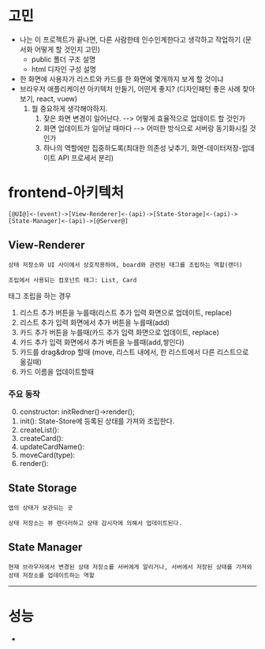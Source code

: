 # 고민

- 나는 이 프로젝트가 끝나면, 다른 사람한테 인수인계한다고 생각하고 작업하기 (문서화 어떻게 할 것인지 고민)
  - public 폴더 구조 설명
  - html 디자인 구성 설명
- 한 화면에 사용자가 리스트와 카드를 한 화면에 몇개까지 보게 할 것이냐
- 브라우저 애플리케이션 아키텍처 만들기, 어떤게 좋지? (디자인패턴 좋은 사례 찾아보기, react, vuew)
  1. 뭘 중요하게 생각해야하지.
     1. 잦은 화면 변경이 일어난다. --> 어떻게 효율적으로 업데이트 할 것인가
     2. 화면 업데이트가 일어날 때마다 --> 어떠한 방식으로 서버랑 동기화시킬 것인가
     3. 하나의 역할에만 집중하도록(최대한 의존성 낮추기, 화면-데이터저장-업데이트 API 프로세서 분리)

# frontend-아키텍처

```
[@UI@]<-(event)->[View-Renderer]<-(api)->[State-Storage]<-(api)->[State-Manager]<-(api)->[@Server@]
```

## View-Renderer

```
상태 저장소와 UI 사이에서 상호작용하여, board와 관련된 태그를 조립하는 역할(랜더)

조립에서 사용되는 컴포넌트 태그: List, Card
```

태그 조립을 하는 경우

1. 리스트 추가 버튼을 누를때(리스트 추가 입력 화면으로 업데이트, replace)
2. 리스트 추가 입력 화면에서 추가 버튼을 누를때(add)
3. 카드 추가 버튼을 누를때(카드 추가 입력 화면으로 업데이트, replace)
4. 카드 추가 입력 화면에서 추가 버튼을 누를때(add,쌓인다)
5. 카드를 drag&drop 할때 (move, 리스트 내에서, 한 리스트에서 다른 리스트으로 옮길때)
6. 카드 이름을 업데이트할때

### 주요 동작

0. constructor: initRedner()->render();
1. init(): State-Store에 등록된 상태를 가져와 조립한다.
2. createList():
3. createCard():
4. updateCardName():
5. moveCard(type):
6. render():

## State Storage

```
앱의 상태가 보관되는 곳

상태 저장소는 뷰 렌더러하고 상태 감시자에 의해서 업데이트된다.
```

## State Manager

```
현재 브라우저에서 변경된 상태 저장소를 서버에게 알리거나, 서버에서 저장된 상태를 가져와 상태 저장소를 업데이트하는 역할
```

---

# 성능

- <script defer>:  페이지가 모두 로드된 후에 해당 외부 스크립트가 실행됨 명시

# 메모

- 가독성을 위한 HTML 파일 분리하기 (<div w3-include-html=""></div>)
- representation tag 사용해서 가독성 올리기 (https://developer.mozilla.org/en-US/docs/Web/HTML/Element/header)
- 브라우저 호환성 체크: https://caniuse.com/

# 순서

1. html 섹션화
2. header section 디자인
3. board section에 board 기초 레이어 잡기
4. board section에 items들 기초 레이어 잡기
5. 프론트엔드 아키텍처
6. board_renderer 클래스 생성
7. addItem, List, Card 추가 기능
8.

# 컴포넌트 아이템(list, board) 문서

- base: board-item
- type: list, card, add-item

## list component

```html
<div class="list board__item">
  <div class="list__name">
    <h3>Not Started</h3>
  </div>

  <div class="list__items">
    [1번 card component]
    <div class="card__dropzone"></div>
    [2번 card component]
    <div class="card__dropzone"></div>

    ...
  </div>

  <hr />

  <div class="add-item">
    <button class="add-item__btn">+</button>
    <p class="add-item__comment">Add anothes card</p>
  </div>
</div>
```

## card component

```html
<div class="card" draggable="true">
  <div class="card__content">Wash</div>
  <button class="card__editBtn"><i class="fa fa-pen"></i></button>
</div>
```

## card dropzone

```html
<div class="card__dropzone"></div>
```

## add-item component

```html
<div class="add-item board__item">
  <button class="add-item__btn">+</button>
  <p class="add-item__comment">Add another list</p>
</div>
```

## add-item(input) component

```html
<div class="add-item__input board__item">
    <input placeholder="Enter XXX ....."></input>
    <div class="add-item__btnContainer">
        <button class="add-item__addBtn">Add XXX</button>
        <button class="add-item__cancelBtn">X</button>
    </div>
</div>
```

<br>

---

# 기능별 컴포넌트의 변화

## 리스트 추가 기능

이벤트에 의한 add-item 상태 변화

```
<add-item: 기본 상태> --add-item__btn 클릭-->  <add-item: 입력 상태>
                                                |
                                                |--add-item__cancelBtn 클릭--> <add-item: 기본 상태>
                                                |
                                                |--add-item__addBtn 클릭--> <list>
```

1. 리스트 추가 버튼 클릭 전

```html
<div class="add-item">
  <button class="add-item__btn">+</button>
  <p class="add-item__comment">Add another card</p>
</div>
```

2. 리스트 추가 버튼 클릭 후

```html
<div class="add-item__input board__item">
    <input placeholder="Enter XXX ....."></input>
    <div class="add-item__btnContainer">
        <button class="add-item__addBtn">Add XXX</button>
        <button class="add-item__cancelBtn">X</button>
    </div>
</div>
```
